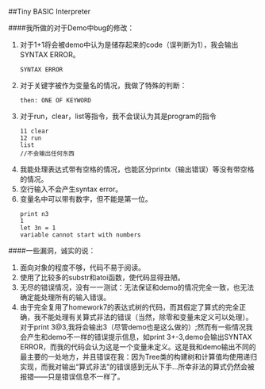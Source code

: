 ##Tiny BASIC Interpreter

####我所做的对于Demo中bug的修改：

1. 对于1+1将会被demo中认为是储存起来的code（误判断为1），我会输出SYNTAX ERROR。
	```1+1
	SYNTAX ERROR
	```
2. 对于关键字被作为变量名的情况，我做了特殊的判断：
	```let then = 1
	then: ONE OF KEYWORD
	```
3. 对于run，clear，list等指令，我不会误认为其是program的指令
	```10 help
	11 clear
	12 run
	list
	//不会输出任何东西
	```
4. 我能处理表达式带有空格的情况，也能区分printx（输出错误）等没有带空格的情况。
5. 空行输入不会产生syntax error。
6. 变量名中可以带有数字，但不能是第一位。
	```let n3 = 1
	print n3
	1
	let 3n = 1
	variable cannot start with numbers
	```

####一些漏洞，诚实的说：

1. 面向对象的程度不够，代码不易于阅读。
2. 使用了比较多的substr和atoi函数，使代码显得丑陋。
3. 无尽的错误情况，没有一一测试：无法保证和demo的情况完全一致，也无法确定能处理所有的输入错误。
4. 由于完全复用了homework7的表达式树的代码，而其假定了算式的完全正确，我不能处理有关算式非法的错误（当然，除零和变量未定义可以处理）。对于print 3@3,我将会输出3（尽管demo也是这么做的）;然而有一些情况我会产生和demo不一样的错误提示信息，如print 3+-3,demo会输出SYNTAX ERROR，而我的代码会认为这是一个变量未定义。这是我和demo输出不同的最主要的一处地方，并且错误在我：因为Tree类的构建树和计算值均使用递归实现，而我对输出“算式非法”的错误感到无从下手…所幸非法的算式仍然会被报错——只是错误信息不一样了。
